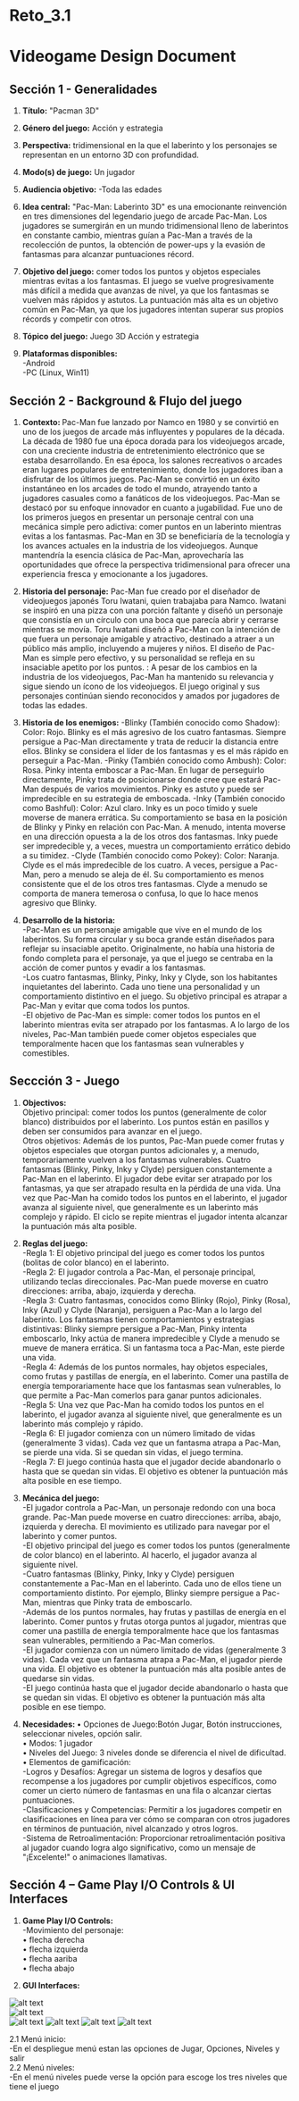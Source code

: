 # Reto_3.1
# Videogame Design Document
## Sección 1 - Generalidades
1. <b>Título:</b>
"Pacman 3D"

2. <b>Género del juego:</b>
 Acción y estrategia 

3. <b> Perspectiva:</b>
tridimensional en la que el laberinto y los personajes se representan en un entorno 3D con profundidad.

4. <b> Modo(s) de juego:</b>
Un jugador

5. <b>Audiencia objetivo:</b>
-Toda las edades

6. <b>Idea central:</b>
 "Pac-Man: Laberinto 3D" es una emocionante reinvención en tres dimensiones del legendario juego de arcade Pac-Man. Los jugadores se sumergirán en un mundo tridimensional lleno de laberintos en constante cambio, mientras guían a Pac-Man a través de la recolección de puntos, la obtención de power-ups y la evasión de fantasmas para alcanzar puntuaciones récord.

7. <b>Objetivo del juego:</b>
 comer todos los puntos y objetos especiales mientras evitas a los fantasmas. El juego se vuelve progresivamente más difícil a medida que avanzas de nivel, ya que los fantasmas se vuelven más rápidos y astutos. La puntuación más alta es un objetivo común en Pac-Man, ya que los jugadores intentan superar sus propios récords y competir con otros.

8. <b>Tópico del juego:</b>
Juego 3D Acción y estrategia

9. <b>Plataformas disponibles:</b><br>
-Android<br>
-PC (Linux, Win11)

## Sección 2 - Background & Flujo del juego
1. <b>Contexto: </b>
Pac-Man fue lanzado por Namco en 1980 y se convirtió en uno de los juegos de arcade más influyentes y populares de la década. La década de 1980 fue una época dorada para los videojuegos arcade, con una creciente industria de entretenimiento electrónico que se estaba desarrollando.
En esa época, los salones recreativos o arcades eran lugares populares de entretenimiento, donde los jugadores iban a disfrutar de los últimos juegos. Pac-Man se convirtió en un éxito instantáneo en los arcades de todo el mundo, atrayendo tanto a jugadores casuales como a fanáticos de los videojuegos.
Pac-Man se destacó por su enfoque innovador en cuanto a jugabilidad. Fue uno de los primeros juegos en presentar un personaje central con una mecánica simple pero adictiva: comer puntos en un laberinto mientras evitas a los fantasmas.
Pac-Man en 3D se beneficiaría de la tecnología y los avances actuales en la industria de los videojuegos. Aunque mantendría la esencia clásica de Pac-Man, aprovecharía las oportunidades que ofrece la perspectiva tridimensional para ofrecer una experiencia fresca y emocionante a los jugadores.
2. <b>Historia del personaje:</b>
Pac-Man fue creado por el diseñador de videojuegos japonés Toru Iwatani, quien trabajaba para Namco. Iwatani se inspiró en una pizza con una porción faltante y diseñó un personaje que consistía en un círculo con una boca que parecía abrir y cerrarse mientras se movía.
Toru Iwatani diseñó a Pac-Man con la intención de que fuera un personaje amigable y atractivo, destinado a atraer a un público más amplio, incluyendo a mujeres y niños. El diseño de Pac-Man es simple pero efectivo, y su personalidad se refleja en su insaciable apetito por los puntos.
: A pesar de los cambios en la industria de los videojuegos, Pac-Man ha mantenido su relevancia y sigue siendo un ícono de los videojuegos. El juego original y sus personajes continúan siendo reconocidos y amados por jugadores de todas las edades.

4. <b>Historia de los enemigos:</b>
-Blinky (También conocido como Shadow): Color: Rojo. Blinky es el más agresivo de los cuatro fantasmas. Siempre persigue a Pac-Man directamente y trata de reducir la distancia entre ellos. Blinky se considera el líder de los fantasmas y es el más rápido en perseguir a Pac-Man.
-Pinky (También conocido como Ambush): Color: Rosa. Pinky intenta emboscar a Pac-Man. En lugar de perseguirlo directamente, Pinky trata de posicionarse donde cree que estará Pac-Man después de varios movimientos. Pinky es astuto y puede ser impredecible en su estrategia de emboscada.
-Inky (También conocido como Bashful): Color: Azul claro. Inky es un poco tímido y suele moverse de manera errática. Su comportamiento se basa en la posición de Blinky y Pinky en relación con Pac-Man. A menudo, intenta moverse en una dirección opuesta a la de los otros dos fantasmas. Inky puede ser impredecible y, a veces, muestra un comportamiento errático debido a su timidez.
-Clyde (También conocido como Pokey): Color: Naranja. Clyde es el más impredecible de los cuatro. A veces, persigue a Pac-Man, pero a menudo se aleja de él. Su comportamiento es menos consistente que el de los otros tres fantasmas. Clyde a menudo se comporta de manera temerosa o confusa, lo que lo hace menos agresivo que Blinky.

5. <b>Desarrollo de la historia:</b><br>
-Pac-Man es un personaje amigable que vive en el mundo de los laberintos. Su forma circular y su boca grande están diseñados para reflejar su insaciable apetito. Originalmente, no había una historia de fondo completa para el personaje, ya que el juego se centraba en la acción de comer puntos y evadir a los fantasmas.<br>
-Los cuatro fantasmas, Blinky, Pinky, Inky y Clyde, son los habitantes inquietantes del laberinto. Cada uno tiene una personalidad y un comportamiento distintivo en el juego. Su objetivo principal es atrapar a Pac-Man y evitar que coma todos los puntos.<br>
-El objetivo de Pac-Man es simple: comer todos los puntos en el laberinto mientras evita ser atrapado por los fantasmas. A lo largo de los niveles, Pac-Man también puede comer objetos especiales que temporalmente hacen que los fantasmas sean vulnerables y comestibles.<br>


## Seccción 3 - Juego
1. <b>Objectivos:</b><br>
Objetivo principal: comer todos los puntos (generalmente de color blanco) distribuidos por el laberinto. Los puntos están en pasillos y deben ser consumidos para avanzar en el juego.<br>
Otros objetivos: Además de los puntos, Pac-Man puede comer frutas y objetos especiales que otorgan puntos adicionales y, a menudo, temporariamente vuelven a los fantasmas vulnerables. Cuatro fantasmas (Blinky, Pinky, Inky y Clyde) persiguen constantemente a Pac-Man en el laberinto. El jugador debe evitar ser atrapado por los fantasmas, ya que ser atrapado resulta en la pérdida de una vida.
Una vez que Pac-Man ha comido todos los puntos en el laberinto, el jugador avanza al siguiente nivel, que generalmente es un laberinto más complejo y rápido. El ciclo se repite mientras el jugador intenta alcanzar la puntuación más alta posible. 

3. <b>Reglas del juego:</b><br>
-Regla 1: El objetivo principal del juego es comer todos los puntos (bolitas de color blanco) en el laberinto.<br>
-Regla 2: El jugador controla a Pac-Man, el personaje principal, utilizando teclas direccionales. Pac-Man puede moverse en cuatro direcciones: arriba, abajo, izquierda y derecha.<br>
-Regla 3: Cuatro fantasmas, conocidos como Blinky (Rojo), Pinky (Rosa), Inky (Azul) y Clyde (Naranja), persiguen a Pac-Man a lo largo del laberinto.
Los fantasmas tienen comportamientos y estrategias distintivas: Blinky siempre persigue a Pac-Man, Pinky intenta emboscarlo, Inky actúa de manera impredecible y Clyde a menudo se mueve de manera errática.
Si un fantasma toca a Pac-Man, este pierde una vida.<br>
-Regla 4: Además de los puntos normales, hay objetos especiales, como frutas y pastillas de energía, en el laberinto. Comer una pastilla de energía temporariamente hace que los fantasmas sean vulnerables, lo que permite a Pac-Man comerlos para ganar puntos adicionales.<br>
-Regla 5: Una vez que Pac-Man ha comido todos los puntos en el laberinto, el jugador avanza al siguiente nivel, que generalmente es un laberinto más complejo y rápido.<br>
-Regla 6: El jugador comienza con un número limitado de vidas (generalmente 3 vidas). Cada vez que un fantasma atrapa a Pac-Man, se pierde una vida. Si se quedan sin vidas, el juego termina.<br>
-Regla 7: El juego continúa hasta que el jugador decide abandonarlo o hasta que se quedan sin vidas. El objetivo es obtener la puntuación más alta posible en ese tiempo.


5. <b>Mecánica del juego:</b><br>
  -El jugador controla a Pac-Man, un personaje redondo con una boca grande. Pac-Man puede moverse en cuatro direcciones: arriba, abajo, izquierda y derecha. El movimiento es utilizado para navegar por el laberinto y comer puntos.<br>
  -El objetivo principal del juego es comer todos los puntos (generalmente de color blanco) en el laberinto. Al hacerlo, el jugador avanza al siguiente nivel. <br>
  -Cuatro fantasmas (Blinky, Pinky, Inky y Clyde) persiguen constantemente a Pac-Man en el laberinto. Cada uno de ellos tiene un comportamiento distinto. Por ejemplo, Blinky siempre persigue a Pac-Man, mientras que Pinky trata de emboscarlo.<br>
  -Además de los puntos normales, hay frutas y pastillas de energía en el laberinto. Comer puntos y frutas otorga puntos al jugador, mientras que comer una pastilla de energía temporalmente hace que los fantasmas sean vulnerables, permitiendo a Pac-Man comerlos.<br>
  -El jugador comienza con un número limitado de vidas (generalmente 3 vidas). Cada vez que un fantasma atrapa a Pac-Man, el jugador pierde una vida. El objetivo es obtener la puntuación más alta posible antes de quedarse sin vidas.<br>
  -El juego continúa hasta que el jugador decide abandonarlo o hasta que se quedan sin vidas. El objetivo es obtener la puntuación más alta posible en ese tiempo.
6. <b>Necesidades: </b>
• Opciones de Juego:Botón Jugar, Botón instrucciones, seleccionar niveles, opción salir.<br>
• Modos: 1 jugador <br>
• Niveles del Juego: 3 niveles donde se diferencia el nivel de dificultad.<br>
• Elementos de gamificación: <br>
-Logros y Desafíos: Agregar un sistema de logros y desafíos que recompense a los jugadores por cumplir objetivos específicos, como comer un cierto número de fantasmas en una fila o alcanzar ciertas puntuaciones. <br>
-Clasificaciones y Competencias: Permitir a los jugadores competir en clasificaciones en línea para ver cómo se comparan con otros jugadores en términos de puntuación, nivel alcanzado y otros logros.<br>
-Sistema de Retroalimentación: Proporcionar retroalimentación positiva al jugador cuando logra algo significativo, como un mensaje de "¡Excelente!" o animaciones llamativas.<br>


## Sección 4 – Game Play I/O Controls & UI Interfaces
1. <b>Game Play I/O Controls:</b><br>
-Movimiento del personaje: <br>
• flecha derecha <br>
• flecha izquierda <br>
• flecha aariba <br>
• flecha abajo<br>
   
2. <b>GUI Interfaces:</b>

![alt text][wireframe]  
![alt text][Level1]  
![alt text][Menu]
![alt text][Niveles]
![alt text][Opciones]
![alt text][Pausa]
<!-- Referencias para las imagenes -->
[wireframe]: /Interfaces/wireframes.png "Wireframe de las UI"
[Level1]: /Interfaces/Pantalla_Level1.png "Esquema para el nivel 1"
[Menu]: /Interfaces/Pantalla_Menú.png "Esquema para el menú inicial"
[Niveles]: /Interfaces/Pantalla_Niveles.png "Esquema para la pantalla niveles"
[Opciones]: /Interfaces/Pantalla_Opciones.png "Esquema para la pantalla opciones"
[Pausa]: /Interfaces/Pantalla_Pausa.png "Esquema para pantalla pausa"
   2.1 Menú inicio:<br>
      -En el despliegue menú estan las opciones de Jugar, Opciones, Niveles y salir <br>
   2.2 Menú niveles:<br>
      -En el menú niveles puede verse la opción para escoge los tres niveles que tiene el juego
